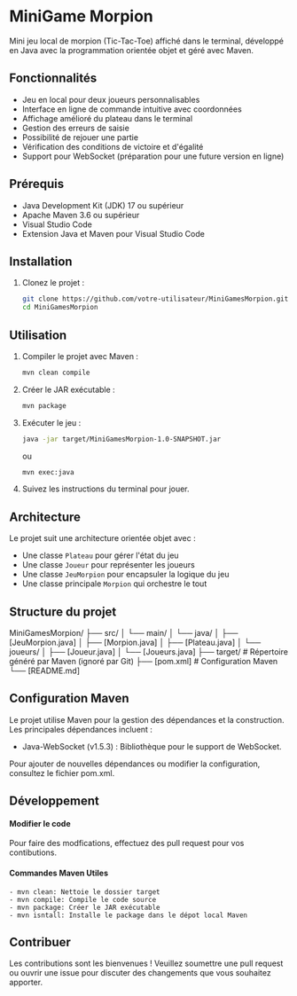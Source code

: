 # MiniGame Morpion

Mini jeu local de morpion (Tic-Tac-Toe) affiché dans le terminal, développé en Java avec la programmation orientée objet et géré avec Maven.

## Fonctionnalités
- Jeu en local pour deux joueurs personnalisables
- Interface en ligne de commande intuitive avec coordonnées
- Affichage amélioré du plateau dans le terminal
- Gestion des erreurs de saisie
- Possibilité de rejouer une partie
- Vérification des conditions de victoire et d'égalité
- Support pour WebSocket (préparation pour une future version en ligne)

## Prérequis
- Java Development Kit (JDK) 17 ou supérieur
- Apache Maven 3.6 ou supérieur
- Visual Studio Code
- Extension Java et Maven pour Visual Studio Code

## Installation
1. Clonez le projet :
   ```sh
   git clone https://github.com/votre-utilisateur/MiniGamesMorpion.git
   cd MiniGamesMorpion

## Utilisation
1. Compiler le projet avec Maven :
    ```sh
    mvn clean compile
    ```
2. Créer le JAR exécutable :
    ```sh
    mvn package
    ```
3. Exécuter le jeu : 
    ```sh
    java -jar target/MiniGamesMorpion-1.0-SNAPSHOT.jar
    ```
    ou 
    ```sh
    mvn exec:java
    ```
4. Suivez les instructions du terminal pour jouer.

## Architecture
Le projet suit une architecture orientée objet avec :
- Une classe `Plateau` pour gérer l'état du jeu
- Une classe `Joueur` pour représenter les joueurs
- Une classe `JeuMorpion` pour encapsuler la logique du jeu
- Une classe principale `Morpion` qui orchestre le tout

## Structure du projet

MiniGamesMorpion/
├── src/
│   └── main/
│       └── java/
│           ├── [JeuMorpion.java]
│           ├── [Morpion.java]
│           ├── [Plateau.java]
│           └── joueurs/
│               ├── [Joueur.java]
│               └── [Joueurs.java]
├── target/ # Répertoire généré par Maven (ignoré par Git)
├── [pom.xml] # Configuration Maven
└── [README.md]

## Configuration Maven

Le projet utilise Maven pour la gestion des dépendances et la construction. Les principales dépendances incluent :

- Java-WebSocket (v1.5.3) : Bibliothèque pour le support de WebSocket.

Pour ajouter de nouvelles dépendances ou modifier la configuration, consultez le fichier pom.xml.

## Développement

#### Modifier le code

Pour faire des modfications, effectuez des pull request pour vos contibutions.

#### Commandes Maven Utiles

    - mvn clean: Nettoie le dossier target
    - mvn compile: Compile le code source
    - mvn package: Créer le JAR exécutable
    - mvn isntall: Installe le package dans le dépot local Maven

## Contribuer
Les contributions sont les bienvenues ! Veuillez soumettre une pull request ou ouvrir une issue pour discuter des changements que vous souhaitez apporter.
